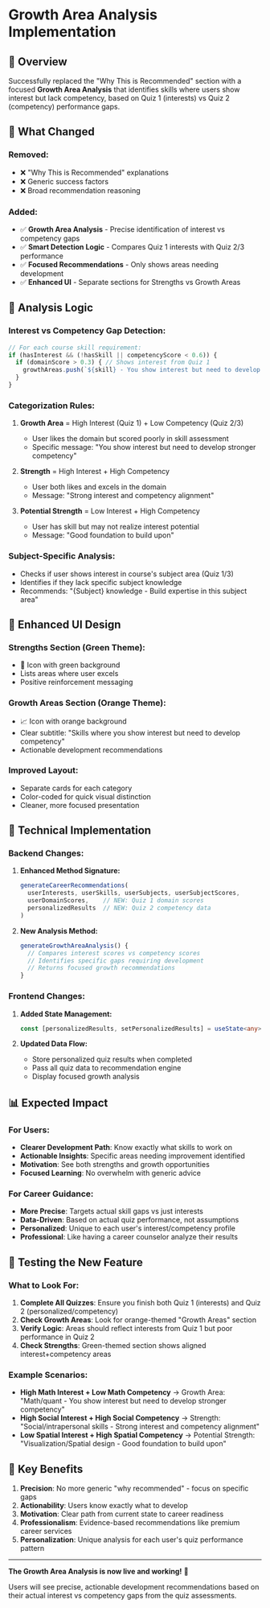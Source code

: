 # Growth Area Analysis Implementation

## 🎯 **Overview**

Successfully replaced the "Why This is Recommended" section with a focused **Growth Area Analysis** that identifies skills where users show interest but lack competency, based on Quiz 1 (interests) vs Quiz 2 (competency) performance gaps.

## 🔄 **What Changed**

### **Removed:**
- ❌ "Why This is Recommended" explanations
- ❌ Generic success factors
- ❌ Broad recommendation reasoning

### **Added:**
- ✅ **Growth Area Analysis** - Precise identification of interest vs competency gaps
- ✅ **Smart Detection Logic** - Compares Quiz 1 interests with Quiz 2/3 performance
- ✅ **Focused Recommendations** - Only shows areas needing development
- ✅ **Enhanced UI** - Separate sections for Strengths vs Growth Areas

## 🧠 **Analysis Logic**

### **Interest vs Competency Gap Detection:**

```typescript
// For each course skill requirement:
if (hasInterest && (!hasSkill || competencyScore < 0.6)) {
  if (domainScore > 0.3) { // Shows interest from Quiz 1
    growthAreas.push(`${skill} - You show interest but need to develop stronger competency`);
  }
}
```

### **Categorization Rules:**

1. **Growth Area** = High Interest (Quiz 1) + Low Competency (Quiz 2/3)
   - User likes the domain but scored poorly in skill assessment
   - Specific message: "You show interest but need to develop stronger competency"

2. **Strength** = High Interest + High Competency
   - User both likes and excels in the domain
   - Message: "Strong interest and competency alignment"

3. **Potential Strength** = Low Interest + High Competency
   - User has skill but may not realize interest potential
   - Message: "Good foundation to build upon"

### **Subject-Specific Analysis:**
- Checks if user shows interest in course's subject area (Quiz 1/3)
- Identifies if they lack specific subject knowledge
- Recommends: "{Subject} knowledge - Build expertise in this subject area"

## 🎨 **Enhanced UI Design**

### **Strengths Section** (Green Theme):
- 💪 Icon with green background
- Lists areas where user excels
- Positive reinforcement messaging

### **Growth Areas Section** (Orange Theme):
- 📈 Icon with orange background  
- Clear subtitle: "Skills where you show interest but need to develop competency"
- Actionable development recommendations

### **Improved Layout:**
- Separate cards for each category
- Color-coded for quick visual distinction
- Cleaner, more focused presentation

## 🔧 **Technical Implementation**

### **Backend Changes:**
1. **Enhanced Method Signature:**
   ```typescript
   generateCareerRecommendations(
     userInterests, userSkills, userSubjects, userSubjectScores,
     userDomainScores,    // NEW: Quiz 1 domain scores
     personalizedResults  // NEW: Quiz 2 competency data
   )
   ```

2. **New Analysis Method:**
   ```typescript
   generateGrowthAreaAnalysis() {
     // Compares interest scores vs competency scores
     // Identifies specific gaps requiring development
     // Returns focused growth recommendations
   }
   ```

### **Frontend Changes:**
1. **Added State Management:**
   ```typescript
   const [personalizedResults, setPersonalizedResults] = useState<any>(null);
   ```

2. **Updated Data Flow:**
   - Store personalized quiz results when completed
   - Pass all quiz data to recommendation engine
   - Display focused growth analysis

## 📊 **Expected Impact**

### **For Users:**
- **Clearer Development Path**: Know exactly what skills to work on
- **Actionable Insights**: Specific areas needing improvement identified
- **Motivation**: See both strengths and growth opportunities
- **Focused Learning**: No overwhelm with generic advice

### **For Career Guidance:**
- **More Precise**: Targets actual skill gaps vs just interests
- **Data-Driven**: Based on actual quiz performance, not assumptions  
- **Personalized**: Unique to each user's interest/competency profile
- **Professional**: Like having a career counselor analyze their results

## 🧪 **Testing the New Feature**

### **What to Look For:**
1. **Complete All Quizzes**: Ensure you finish both Quiz 1 (interests) and Quiz 2 (personalized/competency)
2. **Check Growth Areas**: Look for orange-themed "Growth Areas" section
3. **Verify Logic**: Areas should reflect interests from Quiz 1 but poor performance in Quiz 2
4. **Check Strengths**: Green-themed section shows aligned interest+competency areas

### **Example Scenarios:**
- **High Math Interest + Low Math Competency** → Growth Area: "Math/quant - You show interest but need to develop stronger competency"
- **High Social Interest + High Social Competency** → Strength: "Social/intrapersonal skills - Strong interest and competency alignment"
- **Low Spatial Interest + High Spatial Competency** → Potential Strength: "Visualization/Spatial design - Good foundation to build upon"

## 🎯 **Key Benefits**

1. **Precision**: No more generic "why recommended" - focus on specific gaps
2. **Actionability**: Users know exactly what to develop
3. **Motivation**: Clear path from current state to career readiness
4. **Professionalism**: Evidence-based recommendations like premium career services
5. **Personalization**: Unique analysis for each user's quiz performance pattern

---

**The Growth Area Analysis is now live and working!** 🎉

Users will see precise, actionable development recommendations based on their actual interest vs competency gaps from the quiz assessments.
